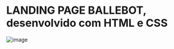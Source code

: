 # LANDING PAGE BALLEBOT, desenvolvido com HTML e CSS
![image](https://user-images.githubusercontent.com/88387001/173662133-7db4ef4c-8cb2-41aa-ab21-6cf195e29e96.png)
